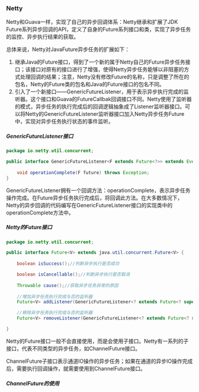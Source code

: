 ### Netty

Netty和Guava一样，实现了自己的异步回调体系：Netty继承和扩展了JDK Future系列异步回调的API，定义了自身的Future系列接口和类，实现了异步任务的监控、异步执行结果的获取。

总体来说，Netty对JavaFuture异步任务的扩展如下：

1. 继承Java的Future接口，得到了一个新的属于Netty自己的Future异步任务接口；该接口对原有的接口进行了增强，使得Netty异步任务能够以非阻塞的方式处理回调的结果；注意，Netty没有修改Future的名称，只是调整了所在的包名，Netty的Future类的包名和Java的Future接口的包名不同。
2. 引入了一个新接口——GenericFutureListener，用于表示异步执行完成的监听器。这个接口和Guava的FutureCallbak回调接口不同。Netty使用了监听器的模式，异步任务的执行完成后的回调逻辑抽象成了Listener监听器接口。可以将Netty的GenericFutureListener监听器接口加入Netty异步任务Future中，实现对异步任务执行状态的事件监听。

##### GenericFutureListener接口

```java
package io.netty.util.concurrent;

public interface GenericFutureListener<F extends Future<?>> extends EventListener {
  	
    void operationComplete(F future) throws Exception;
}
```

GenericFutureListener拥有一个回调方法：operationComplete，表示异步任务操作完成。在Future异步任务执行完成后，将回调此方法。在大多数情况下，Netty的异步回调的代码编写在GenericFutureListener接口的实现类中的operationComplete方法中。



##### Netty的Future接口

```java
package io.netty.util.concurrent;

public interface Future<V> extends java.util.concurrent.Future<V> {
    
    boolean isSuccess();//判断异步执行是否成功

    boolean isCancellable();//判断异步执行是否取消
    
    Throwable cause();//获取异步任务异常的原因
    
    //增加异步任务执行完成与否的监听器
    Future<V> addListener(GenericFutureListener<? extends Future<? super V>> listener);

    //移除异步任务执行完成与否的监听器
    Future<V> removeListener(GenericFutureListener<? extends Future<? super V>> listener);

}
```

Netty的Future接口一般不会直接使用，而是会使用子接口。Netty有一系列的子接口，代表不同类型的异步任务，如ChannelFuture接口。

ChannelFuture子接口表示通道IO操作的异步任务；如果在通道的异步IO操作完成后，需要执行回调操作，就需要使用到ChannelFuture接口。

##### ChannelFuture的使用